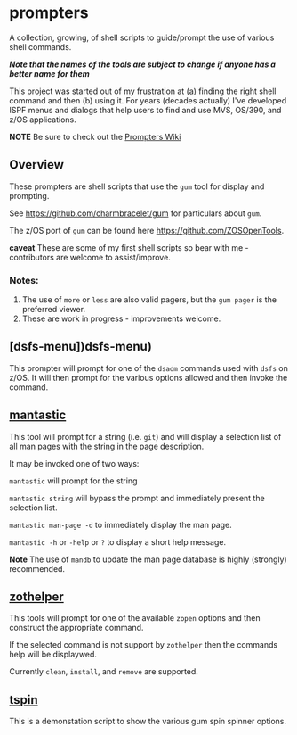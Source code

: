 # prompters
A collection, growing, of shell scripts to guide/prompt the use of various shell 
commands.

***Note that the names of the tools are subject to change if anyone has a better name
for them***

This project was started out of my frustration at (a) finding the right shell command 
and then (b) using it. For years (decades actually) I've developed
ISPF menus and dialogs that help users to find and use MVS, OS/390, 
and z/OS applications.

**NOTE** Be sure to check out the [Prompters Wiki ](https://github.com/lbdyck/prompters/wiki)

## Overview

These prompters are shell scripts that use the `gum` tool for display and prompting.

See https://github.com/charmbracelet/gum for particulars about `gum`.

The z/OS port of `gum` can be found here https://github.com/ZOSOpenTools.

**caveat** These are some of my first shell scripts so bear with me - contributors 
are welcome to assist/improve.

### Notes:

1. The use of `more` or `less` are also valid pagers, but the `gum pager` is 
the preferred viewer.
2. These are work in progress - improvements welcome.

## [dsfs-menu])dsfs-menu)

This prompter will prompt for one of the `dsadm` commands used with `dsfs` on z/OS. 
It will then prompt for the various options allowed and then invoke the command.

## [mantastic](mantastic)

This tool will prompt for a string (i.e. `git`) and will display a selection list 
of all man pages with the string in the page description.

It may be invoked one of two ways:

`mantastic` will prompt for the string

`mantastic string` will bypass the prompt and immediately present the selection list.

`mantastic man-page -d` to immediately display the man page.

`mantastic -h` or `-help` or `?` to display a short help message.

**Note** The use of `mandb` to update the man page database is highly (strongly) recommended.

## [zothelper](zothelper)

This tools will prompt for one of the available `zopen` options and then construct the 
appropriate command.

If the selected command is not support by `zothelper` then the commands help will be displaywed.

Currently `clean`, `install`, and `remove` are supported.


## [tspin](tspin)

This is a demonstation script to show the various gum spin spinner options.

